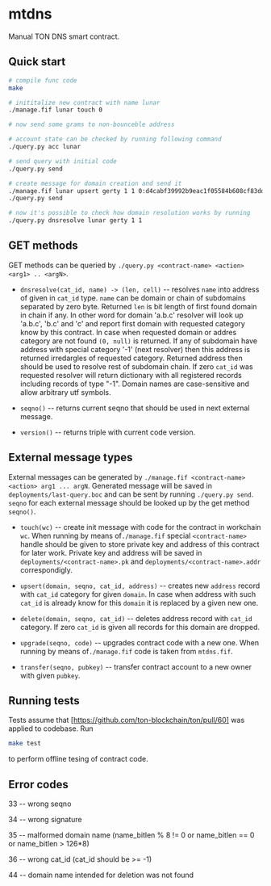 # mtdns

Manual TON DNS smart contract. 

## Quick start

```sh
# compile func code
make

# inititalize new contract with name lunar
./manage.fif lunar touch 0

# now send some grams to non-bounceble address

# account state can be checked by running following command
./query.py acc lunar

# send query with initial code
./query.py send

# create message for domain creation and send it
./manage.fif lunar upsert gerty 1 1 0:d4cabf39992b9eac1f05584b608cf83dd569d9dd003f6a271ffafa7d2e2b7c47
./query.py send

# now it's possible to check how domain resolution works by running
./query.py dnsresolve lunar gerty 1 1
```

## GET methods

GET methods can be queried by `./query.py <contract-name> <action> <arg1> .. <argN>`.

* `dnsresolve(cat_id, name) -> (len, cell)` -- resolves `name` into address of given in `cat_id` type. `name` can be domain or chain of subdomains separated by zero byte. Returned `len` is bit length of first found domain in chain if any. In other word for domain 'a.b.c' resolver will look up 'a.b.c', 'b.c' and 'c' and report first domain with requested category know by this contract. In case when requested domain or addres category are not found `(0, null)` is returned. If any of subdomain have address with special category '-1' (next resolver) then this address is returned irredargles of requested category. Returned address then should be used to resolve rest of subdomain chain. If zero `cat_id` was requested resolver will return dictionary with all registered records including records of type "-1". Domain names are case-sensitive and allow arbitrary utf symbols.

* `seqno()` -- returns current seqno that should be used in next external message.

* `version()` -- returns triple with current code version.

## External message types

External messages can be generated by `./manage.fif <contract-name> <action> arg1 ... argN`. Generated message will be saved in `deployments/last-query.boc` and can be sent by running `./query.py send`. `seqno` for each external message should be looked up by the get method `seqno()`.

* `touch(wc)` -- create init message with code for the contract in workchain `wc`. When running by means of`./manage.fif` special `<contract-name>` handle should be given to store private key and address of this contract for later work. Private key and address will be saved in `deployments/<contract-name>.pk` and `deployments/<contract-name>.addr` correspondigly.

* `upsert(domain, seqno, cat_id, address)` -- creates new `address` record with `cat_id` category for given `domain`. In case when address with such `cat_id` is already know for this `domain` it is replaced by a given new one.

* `delete(domain, seqno, cat_id)` -- deletes address record with `cat_id` category. If zero `cat_id` is given all records for this domain are dropped.

* `upgrade(seqno, code)` -- upgrades contract code with a new one. When running by means of`./manage.fif` code is taken from `mtdns.fif`.

* `transfer(seqno, pubkey)` -- transfer contract account to a new owner with given `pubkey`.

## Running tests

Tests assume that [https://github.com/ton-blockchain/ton/pull/60] was applied to codebase. Run

```sh
make test
```

to perform offline tesing of contract code.

## Error codes

33 -- wrong seqno

34 -- wrong signature

35 -- malformed domain name (name_bitlen % 8 != 0 or name_bitlen == 0 or name_bitlen > 126*8)

36 -- wrong cat_id (cat_id should be >= -1)

44 -- domain name intended for deletion was not found
